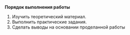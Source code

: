 **Порядок выполнения работы**

1. Изучить теоретический материал.
2. Выполнить практические задания.
3. Сделать выводы на основании проделанной работы